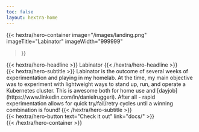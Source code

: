 ```yaml
---
toc: false
layout: hextra-home
---
```


{{< hextra/hero-container
  image="/images/landing.png"
  imageTitle="Labinator"
  imageWidth="999999"
>}}

<div class="hx-mt-6 hx-mb-6">
{{< hextra/hero-headline >}}
  Labinator
{{< /hextra/hero-headline >}}
</div>

<div class="hx-mt-6 hx-mb-6">
{{< hextra/hero-subtitle >}}
  Labinator is the outcome of several weeks of experimentation and playing in my homelab. At the time, my main objective was to experiment with lightweight ways to stand up, run, and operate a Kubernetes cluster. This is awesome both for home use and [dayjob](https://www.linkedin.com/in/danielruggeri). After all - rapid experimentation allows for quick try/fail/retry cycles until a winning combination is found!
{{< /hextra/hero-subtitle >}}
</div>

<div class="hx-mt-6 hx-mb-6">
{{< hextra/hero-button text="Check it out" link="docs/" >}}
</div>
{{< /hextra/hero-container >}}

